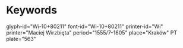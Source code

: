 # Keywords
glyph-id="Wi-10+80211"
font-id="Wi-10+80211"
printer-id="Wi"
printer="Maciej Wirzbięta"
period="1555/7-1605"
place="Kraków"
PT plate="563"
